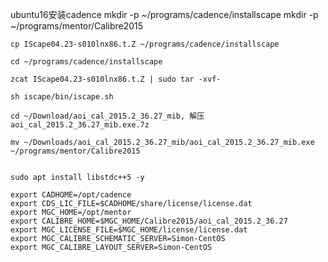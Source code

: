ubuntu16安装cadence
    mkdir -p ~/programs/cadence/installscape
    mkdir -p ~/programs/mentor/Calibre2015
    
    cp IScape04.23-s010lnx86.t.Z ~/programs/cadence/installscape

    cd ~/programs/cadence/installscape

    zcat IScape04.23-s010lnx86.t.Z | sudo tar -xvf-

    sh iscape/bin/iscape.sh

    cd ~/Download/aoi_cal_2015.2_36.27_mib, 解压aoi_cal_2015.2_36.27_mib.exe.7z

    mv ~/Downloads/aoi_cal_2015.2_36.27_mib/aoi_cal_2015.2_36.27_mib.exe ~/programs/mentor/Calibre2015


    sudo apt install libstdc++5 -y

    export CADHOME=/opt/cadence
    export CDS_LIC_FILE=$CADHOME/share/license/license.dat
    export MGC_HOME=/opt/mentor
    export CALIBRE_HOME=$MGC_HOME/Calibre2015/aoi_cal_2015.2_36.27
    export MGC_LICENSE_FILE=$MGC_HOME/license/license.dat
    export MGC_CALIBRE_SCHEMATIC_SERVER=Simon-CentOS
    export MGC_CALIBRE_LAYOUT_SERVER=Simon-CentOS
